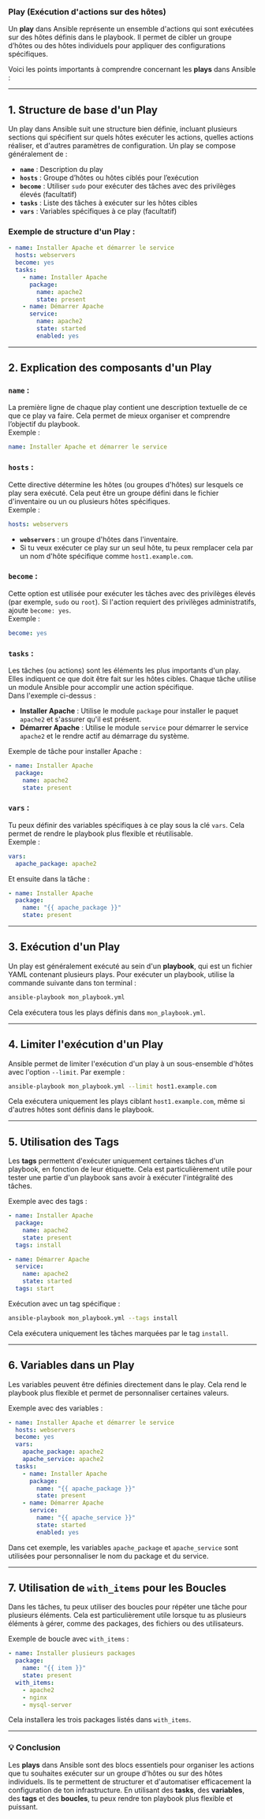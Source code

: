 ### **Play (Exécution d'actions sur des hôtes)**

Un **play** dans Ansible représente un ensemble d'actions qui sont exécutées sur des hôtes définis dans le playbook. Il permet de cibler un groupe d’hôtes ou des hôtes individuels pour appliquer des configurations spécifiques.

Voici les points importants à comprendre concernant les **plays** dans Ansible :

---

## **1. Structure de base d'un Play**  

Un play dans Ansible suit une structure bien définie, incluant plusieurs sections qui spécifient sur quels hôtes exécuter les actions, quelles actions réaliser, et d'autres paramètres de configuration. Un play se compose généralement de :

- **`name`** : Description du play
- **`hosts`** : Groupe d’hôtes ou hôtes ciblés pour l’exécution
- **`become`** : Utiliser `sudo` pour exécuter des tâches avec des privilèges élevés (facultatif)
- **`tasks`** : Liste des tâches à exécuter sur les hôtes cibles
- **`vars`** : Variables spécifiques à ce play (facultatif)

### Exemple de structure d'un Play :
```yaml
- name: Installer Apache et démarrer le service
  hosts: webservers
  become: yes
  tasks:
    - name: Installer Apache
      package:
        name: apache2
        state: present
    - name: Démarrer Apache
      service:
        name: apache2
        state: started
        enabled: yes
```

---

## **2. Explication des composants d'un Play**

### **`name`** :  
La première ligne de chaque play contient une description textuelle de ce que ce play va faire. Cela permet de mieux organiser et comprendre l’objectif du playbook.  
Exemple :
```yaml
name: Installer Apache et démarrer le service
```

### **`hosts`** :  
Cette directive détermine les hôtes (ou groupes d'hôtes) sur lesquels ce play sera exécuté. Cela peut être un groupe défini dans le fichier d'inventaire ou un ou plusieurs hôtes spécifiques.  
Exemple :
```yaml
hosts: webservers
```

- **`webservers`** : un groupe d'hôtes dans l'inventaire.  
- Si tu veux exécuter ce play sur un seul hôte, tu peux remplacer cela par un nom d'hôte spécifique comme `host1.example.com`.

### **`become`** :  
Cette option est utilisée pour exécuter les tâches avec des privilèges élevés (par exemple, `sudo` ou `root`). Si l'action requiert des privilèges administratifs, ajoute `become: yes`.  
Exemple :
```yaml
become: yes
```

### **`tasks`** :  
Les tâches (ou actions) sont les éléments les plus importants d'un play. Elles indiquent ce que doit être fait sur les hôtes cibles. Chaque tâche utilise un module Ansible pour accomplir une action spécifique.  
Dans l'exemple ci-dessus :
- **Installer Apache** : Utilise le module `package` pour installer le paquet `apache2` et s'assurer qu'il est présent.
- **Démarrer Apache** : Utilise le module `service` pour démarrer le service `apache2` et le rendre actif au démarrage du système.

Exemple de tâche pour installer Apache :
```yaml
- name: Installer Apache
  package:
    name: apache2
    state: present
```

### **`vars`** :  
Tu peux définir des variables spécifiques à ce play sous la clé `vars`. Cela permet de rendre le playbook plus flexible et réutilisable.  
Exemple :
```yaml
vars:
  apache_package: apache2
```

Et ensuite dans la tâche :
```yaml
- name: Installer Apache
  package:
    name: "{{ apache_package }}"
    state: present
```

---

## **3. Exécution d'un Play**

Un play est généralement exécuté au sein d'un **playbook**, qui est un fichier YAML contenant plusieurs plays. Pour exécuter un playbook, utilise la commande suivante dans ton terminal :
```sh
ansible-playbook mon_playbook.yml
```

Cela exécutera tous les plays définis dans `mon_playbook.yml`.

---

## **4. Limiter l'exécution d'un Play**

Ansible permet de limiter l'exécution d'un play à un sous-ensemble d'hôtes avec l'option `--limit`. Par exemple :
```sh
ansible-playbook mon_playbook.yml --limit host1.example.com
```
Cela exécutera uniquement les plays ciblant `host1.example.com`, même si d'autres hôtes sont définis dans le playbook.

---

## **5. Utilisation des Tags**

Les **tags** permettent d'exécuter uniquement certaines tâches d'un playbook, en fonction de leur étiquette. Cela est particulièrement utile pour tester une partie d'un playbook sans avoir à exécuter l'intégralité des tâches.

Exemple avec des tags :
```yaml
- name: Installer Apache
  package:
    name: apache2
    state: present
  tags: install

- name: Démarrer Apache
  service:
    name: apache2
    state: started
  tags: start
```

Exécution avec un tag spécifique :
```sh
ansible-playbook mon_playbook.yml --tags install
```
Cela exécutera uniquement les tâches marquées par le tag `install`.

---

## **6. Variables dans un Play**

Les variables peuvent être définies directement dans le play. Cela rend le playbook plus flexible et permet de personnaliser certaines valeurs.

Exemple avec des variables :
```yaml
- name: Installer Apache et démarrer le service
  hosts: webservers
  become: yes
  vars:
    apache_package: apache2
    apache_service: apache2
  tasks:
    - name: Installer Apache
      package:
        name: "{{ apache_package }}"
        state: present
    - name: Démarrer Apache
      service:
        name: "{{ apache_service }}"
        state: started
        enabled: yes
```
Dans cet exemple, les variables `apache_package` et `apache_service` sont utilisées pour personnaliser le nom du package et du service.

---

## **7. Utilisation de `with_items` pour les Boucles**

Dans les tâches, tu peux utiliser des boucles pour répéter une tâche pour plusieurs éléments. Cela est particulièrement utile lorsque tu as plusieurs éléments à gérer, comme des packages, des fichiers ou des utilisateurs.

Exemple de boucle avec `with_items` :
```yaml
- name: Installer plusieurs packages
  package:
    name: "{{ item }}"
    state: present
  with_items:
    - apache2
    - nginx
    - mysql-server
```

Cela installera les trois packages listés dans `with_items`.

---

### **💡 Conclusion**

Les **plays** dans Ansible sont des blocs essentiels pour organiser les actions que tu souhaites exécuter sur un groupe d'hôtes ou sur des hôtes individuels. Ils te permettent de structurer et d'automatiser efficacement la configuration de ton infrastructure. En utilisant des **tasks**, des **variables**, des **tags** et des **boucles**, tu peux rendre ton playbook plus flexible et puissant.

